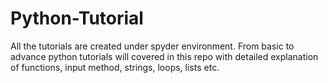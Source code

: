 # Python-Tutorial
All the tutorials are created under spyder environment. From basic to advance python tutorials will covered in this repo with detailed explanation of functions, input method, strings, loops, lists etc.

